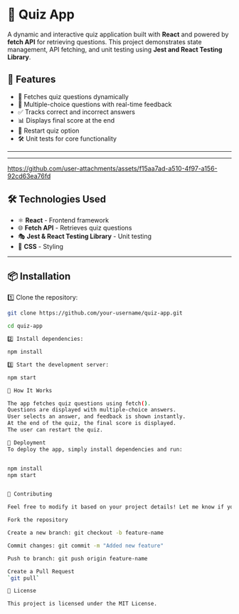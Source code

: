 # 🧠 Quiz App

A dynamic and interactive quiz application built with **React** and powered by **fetch API** for retrieving questions. This project demonstrates state management, API fetching, and unit testing using **Jest and React Testing Library**.

## 🚀 Features

- 📝 Fetches quiz questions dynamically
- 🎯 Multiple-choice questions with real-time feedback
- ✅ Tracks correct and incorrect answers
- 📊 Displays final score at the end
- 🔄 Restart quiz option
- 🛠️ Unit tests for core functionality

---


---


https://github.com/user-attachments/assets/f15aa7ad-a510-4f97-a156-92cd63ea76fd


## 🛠️ Technologies Used

- ⚛️ **React** - Frontend framework
- 🌐 **Fetch API** - Retrieves quiz questions
- 🎭 **Jest & React Testing Library** - Unit testing
- 💅 **CSS** - Styling

---


## 📦 Installation

1️⃣ Clone the repository:

```sh
git clone https://github.com/your-username/quiz-app.git

cd quiz-app

2️⃣ Install dependencies:

npm install

3️⃣ Start the development server:

npm start

📝 How It Works

The app fetches quiz questions using fetch().
Questions are displayed with multiple-choice answers.
User selects an answer, and feedback is shown instantly.
At the end of the quiz, the final score is displayed.
The user can restart the quiz.

🚀 Deployment
To deploy the app, simply install dependencies and run:


npm install
npm start


🤝 Contributing

Feel free to modify it based on your project details! Let me know if you need any more changes. 🚀😊

Fork the repository

Create a new branch: git checkout -b feature-name

Commit changes: git commit -m "Added new feature"

Push to branch: git push origin feature-name

Create a Pull Request
`git pull`

📜 License

This project is licensed under the MIT License.

